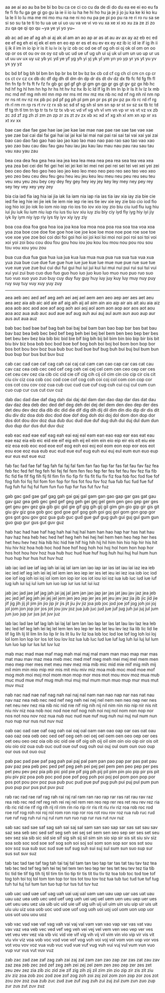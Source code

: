aa ae ai ao au
ba be bi bo bu
ca ce ci co cu
da de di do du
ea ee ei eo eu
fa fe fi fo fu
ga ge gi go gu
ia ie ii io iu
ha he hi ho hu
ja je ji jo ju
ka ke ki ko ku
la le li lo lu
ma me mi mo mu
na ne ni no nu
pa pe pi po pu
ra re ri ro ru
sa se si so su
ta te ti to tu
ua ue ui uo uu
va ve vi vo vu
xa xe xi xo xu
za ze zi zo zu
qa qe qi qo qu
~ya ye yi yo yu~

ab ac ad ae af ag ah ai aj ak al am an ao ap ar as at au av ax ay az
eb ec ed ee ef eg eh ei ej ek el em en eo ep er es et eu ev ex ey ez
ib ic id ie if ig ih ii ij ik il im in io ip ir is it iu iv ix iy iz
ob oc od oe of og oh oi oj ok ol om on oo op or os ot ou ov ox oy oz
ub uc ud ue uf ug uh ui uj uk ul um un uo up ur us ut uu uv ux uy uz
yb yc yd ye yf yg yh yi yj yk yl ym yn yo yp yr ys yt yu yv yx yy yz

bc bd bf bg bh bl bm bn bp br bs bt bv bz bx
cb cd cf cg ch cl cm cn cp cr cs ct cv cz cx
db dc df dg dh dl dm dn dp dr ds dt dv dz dx
fb fc fd fg fh fl fm fn fp fr fs ft fv fz fx
gb gc gd gf gh gl gm gn gp gr gs gt gv gz gx
hb hc hd hf hg hl hm hn hp hr hs ht hv hz hx
lb lc ld lf lg lh lm ln lp lr ls lt lv lz lx
mb mc md mf mg mh ml mn mp mr ms mt mv mz mx
nb nc nd nf ng nh nl nm np nr ns nt nv nz nx
pb pc pd pf pg ph pl pm pn pr ps pt pv pz px
rb rc rd rf rg rh rl rm rn rp rs rt rv rz rx
sb sc sd sf sg sh sl sm sn sp sr st sv sz sx
tb tc td tf tg th tl tm tn tp tr ts tv tz tx
vb vc vd vf vg vh vl vm vn vp vr vs vt vz vx
zb zc zd zf zg zh zl zm zn zp zr zs zt zv zx
xb xc xd xf xg xh xl xm xn xp xr xs xt xv xx

bae cae dae fae gae hae iae jae kae lae mae nae pae rae sae tae vae xae yae zae
bai cai dai fai gai hai iai jai kai lai mai nai pai rai sai tai vai xai yai zai
bao cao dao fao gao hao iao jao kao lao mao nao pao rao sao tao vao xao yao zao
bau cau dau fau gau hau iau jau kau lau mau nau pau rau sau tau vau xau yau zau

bea cea dea fea gea hea iea jea kea lea mea nea pea rea sea tea vea xea yea zea
bei cei dei fei gei hei iei jei kei lei mei nei pei rei sei tei vei xei yei zei
beo ceo deo feo geo heo ieo jeo keo leo meo neo peo reo seo teo veo xeo yeo zeo
beu ceu deu feu geu heu ieu jeu keu leu meu neu peu reu seu teu veu xeu yeu zeu
bey cey dey fey gey hey iey jey key ley mey ney pey rey sey tey vey xey yey zey

bia cia iad fia iag hia iai jia iak lia iam nia iap ria ias tia iav xia iay zia
bie cie ied fie ieg hie iei jie iek lie iem nie iep rie ies tie iev xie iey zie
bio cio iod fio iog hio ioi jio iok lio iom nio iop rio ios tio iov xio ioy zio
biu ciu iud fiu iug hiu iui jiu iuk liu ium niu iup riu ius tiu iuv xiu iuy ziu
biy ciy iyd fiy iyg hiy iyi jiy iyk liy iym niy iyp riy iys tiy iyv xiy iyy ziy

boa coa doa foa goa hoa ioa joa koa loa moa noa poa roa soa toa voa xoa yoa zoa
boe coe doe foe goe hoe ioe joe koe loe moe noe poe roe soe toe voe xoe yoe zoe
boi coi doi foi goi hoi ioi joi koi loi moi noi poi roi soi toi voi xoi yoi zoi
bou cou dou fou gou hou iou jou kou lou mou nou pou rou sou tou vou xou you zou

bua cua dua fua gua hua iua jua kua lua mua nua pua rua sua tua vua xua yua zua
bue cue due fue gue hue iue jue kue lue mue nue pue rue sue tue vue xue yue zue
bui cui dui fui gui hui iui jui kui lui mui nui pui rui sui tui vui xui yui zui
buo cuo duo fuo guo huo iuo juo kuo luo muo nuo puo ruo suo tuo vuo xuo yuo zuo
buy cuy duy fuy guy huy iuy juy kuy luy muy nuy puy ruy suy tuy vuy xuy yuy zuy

--------------------------------------------------------------------------------

aea aeb aec aed aef aeg aeh aei aej ael aem aen aeo aep aer aes aet aeu aea aez
aia aib aic aid aie aif aig aih aij ail aim ain aio aip air ais ait aiu aia aiz
aoa aob aoc aod aoe aof aog aoh aoi aoj aol aom aon aop aor aos aot aou aoa aoz
aua aub auc aud aue auf aug auh aui auj aul aum aun auo aup aur aus aut aua auz

bab bac bad bae baf bag bah bai baj bal bam ban bao bap bar bas bat bau bav baz
bea beb bec bed bef beg beh bei bej bel bem ben beo bep ber bes bet beu bev bez
bia bib bic bid bie bif big bih bij bil bim bin bio bip bir bis bit biu biv biz
boa bob boc bod boe bof bog boh boi boj bol bom bon bop bor bos bot bou bov boz
bua bub buc bud bue buf bug buh bui buj bul bum bun buo bup bur bus but buv buz

cab cac cad cae caf cag cah cai caj cal cam can cao cap car cas cat cau cav caz
cea ceb cec ced cef ceg ceh cei cej cel cem cen ceo cep cer ces cet ceu cev cez
cia cib cic cid cie cif cig cih cij cil cim cin cio cip cir cis cit ciu civ ciz
coa cob coc cod coe cof cog coh coi coj col com con cop cor cos cot cou cov coz
cua cub cuc cud cue cuf cug cuh cui cuj cul cum cun cuo cup cur cus cut cuv cuz

dab dac dad dae daf dag dah dai daj dal dam dan dao dap dar das dat dau dav daz
dea deb dec ded def deg deh dei dej del dem den deo dep der des det deu dev dez
dia dib dic did die dif dig dih dij dil dim din dio dip dir dis dit diu div diz
doa dob doc dod doe dof dog doh doi doj dol dom don dop dor dos dot dou dov doz
dua dub duc dud due duf dug duh dui duj dul dum dun duo dup dur dus dut duv duz

eab eac ead eae eaf eag eah eai eaj eal eam ean eao eap ear eas eat eau eae eaz
eia eib eic eid eie eif eig eih eij eil eim ein eio eip eir eis eit eiu eie eiz
eoa eob eoc eod eoe eof eog eoh eoi eoj eol eom eon eop eor eos eot eou eoe eoz
eua eub euc eud eue euf eug euh eui euj eul eum eun euo eup eur eus eut eue euz

fab fac fad fae faf fag fah fai faj fal fam fan fao fap far fas fat fau fav faz
fea feb fec fed fef feg feh fei fej fel fem fen feo fep fer fes fet feu fev fez
fia fib fic fid fie fif fig fih fij fil fim fin fio fip fir fis fit fiu fiv fiz
foa fob foc fod foe fof fog foh foi foj fol fom fon fop for fos fot fou fov foz
fua fub fuc fud fue fuf fug fuh fui fuj ful fum fun fuo fup fur fus fut fuv fuz

gab gac gad gae gaf gag gah gai gaj gal gam gan gao gap gar gas gat gau gav gaz
gea geb gec ged gef geg geh gei gej gel gem gen geo gep ger ges get geu gev gez
gia gib gic gid gie gif gig gih gij gil gim gin gio gip gir gis git giu giv giz
goa gob goc god goe gof gog goh goi goj gol gom gon gop gor gos got gou gov goz
gua gub guc gud gue guf gug guh gui guj gul gum gun guo gup gur gus gut guv guz

hab hac had hae haf hag hah hai haj hal ham han hao hap har has hat hau hav haz
hea heb hec hed hef heg heh hei hej hel hem hen heo hep her hes het heu hev hez
hia hib hic hid hie hif hig hih hij hil him hin hio hip hir his hit hiu hiv hiz
hoa hob hoc hod hoe hof hog hoh hoi hoj hol hom hon hop hor hos hot hou hov hoz
hua hub huc hud hue huf hug huh hui huj hul hum hun huo hup hur hus hut huv huz

iab iac iad iae iaf iag iah iai iaj ial iam ian iao iap iar ias iat iau iai iaz
iea ieb iec ied ief ieg ieh iei iej iel iem ien ieo iep ier ies iet ieu iei iez
ioa iob ioc iod ioe iof iog ioh ioi ioj iol iom ion iop ior ios iot iou ioi ioz
iua iub iuc iud iue iuf iug iuh iui iuj iul ium iun iuo iup iur ius iut iui iuz

jab jac jad jae jaf jag jah jai jaj jal jam jan jao jap jar jas jat jau jav jaz
jea jeb jec jed jef jeg jeh jei jej jel jem jen jeo jep jer jes jet jeu jev jez
jia jib jic jid jie jif jig jih jij jil jim jin jio jip jir jis jit jiu jiv jiz
joa job joc jod joe jof jog joh joi joj jol jom jon jop jor jos jot jou jov joz
jua jub juc jud jue juf jug juh jui juj jul jum jun juo jup jur jus jut juv juz

lab lac lad lae laf lag lah lai laj lal lam lan lao lap lar las lat lau lav laz
lea leb lec led lef leg leh lei lej lel lem len leo lep ler les let leu lev lez
lia lib lic lid lie lif lig lih lij lil lim lin lio lip lir lis lit liu liv liz
loa lob loc lod loe lof log loh loi loj lol lom lon lop lor los lot lou lov loz
lua lub luc lud lue luf lug luh lui luj lul lum lun luo lup lur lus lut luv luz

mab mac mad mae maf mag mah mai maj mal mam man mao map mar mas mat mau mav maz
mea meb mec med mef meg meh mei mej mel mem men meo mep mer mes met meu mev mez
mia mib mic mid mie mif mig mih mij mil mim min mio mip mir mis mit miu miv miz
moa mob moc mod moe mof mog moh moi moj mol mom mon mop mor mos mot mou mov moz
mua mub muc mud mue muf mug muh mui muj mul mum mun muo mup mur mus mut muv muz

nab nac nad nae naf nag nah nai naj nal nam nan nao nap nar nas nat nau nav naz
nea neb nec ned nef neg neh nei nej nel nem nen neo nep ner nes net neu nev nez
nia nib nic nid nie nif nig nih nij nil nim nin nio nip nir nis nit niu niv niz
noa nob noc nod noe nof nog noh noi noj nol nom non nop nor nos not nou nov noz
nua nub nuc nud nue nuf nug nuh nui nuj nul num nun nuo nup nur nus nut nuv nuz

oab oac oad oae oaf oag oah oai oaj oal oam oan oao oap oar oas oat oau oao oaz
oea oeb oec oed oef oeg oeh oei oej oel oem oen oeo oep oer oes oet oeu oeo oez
oia oib oic oid oie oif oig oih oij oil oim oin oio oip oir ois oit oiu oio oiz
oua oub ouc oud oue ouf oug ouh oui ouj oul oum oun ouo oup our ous out ouo ouz

pab pac pad pae paf pag pah pai paj pal pam pan pao pap par pas pat pau pav paz
pea peb pec ped pef peg peh pei pej pel pem pen peo pep per pes pet peu pev pez
pia pib pic pid pie pif pig pih pij pil pim pin pio pip pir pis pit piu piv piz
poa pob poc pod poe pof pog poh poi poj pol pom pon pop por pos pot pou pov poz
pua pub puc pud pue puf pug puh pui puj pul pum pun puo pup pur pus put puv puz

rab rac rad rae raf rag rah rai raj ral ram ran rao rap rar ras rat rau rav raz
rea reb rec red ref reg reh rei rej rel rem ren reo rep rer res ret reu rev rez
ria rib ric rid rie rif rig rih rij ril rim rin rio rip rir ris rit riu riv riz
roa rob roc rod roe rof rog roh roi roj rol rom ron rop ror ros rot rou rov roz
rua rub ruc rud rue ruf rug ruh rui ruj rul rum run ruo rup rur rus rut ruv ruz

sab sac sad sae saf sag sah sai saj sal sam san sao sap sar sas sat sau sav saz
sea seb sec sed sef seg seh sei sej sel sem sen seo sep ser ses set seu sev sez
sia sib sic sid sie sif sig sih sij sil sim sin sio sip sir sis sit siu siv siz
soa sob soc sod soe sof sog soh soi soj sol som son sop sor sos sot sou sov soz
sua sub suc sud sue suf sug suh sui suj sul sum sun suo sup sur sus sut suv suz

tab tac tad tae taf tag tah tai taj tal tam tan tao tap tar tas tat tau tav taz
tea teb tec ted tef teg teh tei tej tel tem ten teo tep ter tes tet teu tev tez
tia tib tic tid tie tif tig tih tij til tim tin tio tip tir tis tit tiu tiv tiz
toa tob toc tod toe tof tog toh toi toj tol tom ton top tor tos tot tou tov toz
tua tub tuc tud tue tuf tug tuh tui tuj tul tum tun tuo tup tur tus tut tuv tuz

uab uac uad uae uaf uag uah uai uaj ual uam uan uau uap uar uas uat uau uau uaz
uea ueb uec ued uef ueg ueh uei uej uel uem uen ueu uep uer ues uet ueu ueu uez
uia uib uic uid uie uif uig uih uij uil uim uin uiu uip uir uis uit uiu uiu uiz
uoa uob uoc uod uoe uof uog uoh uoi uoj uol uom uon uop uor uos uot uou uou uoz

vab vac vad vae vaf vag vah vai vaj val vam van vao vap var vas vat vau vav vaz
vea veb vec ved vef veg veh vei vej vel vem ven veo vep ver ves vet veu vev vez
via vib vic vid vie vif vig vih vij vil vim vin vio vip vir vis vit viu viv viz
voa vob voc vod voe vof vog voh voi voj vol vom von vop vor vos vot vou vov voz
vua vub vuc vud vue vuf vug vuh vui vuj vul vum vun vuo vup vur vus vut vuv vuz

zab zac zad zae zaf zag zah zai zaj zal zam zan zao zap zar zas zat zau zav zaz
zea zeb zec zed zef zeg zeh zei zej zel zem zen zeo zep zer zes zet zeu zev zez
zia zib zic zid zie zif zig zih zij zil zim zin zio zip zir zis zit ziu ziv ziz
zoa zob zoc zod zoe zof zog zoh zoi zoj zol zom zon zop zor zos zot zou zov zoz
zua zub zuc zud zue zuf zug zuh zui zuj zul zum zun zuo zup zur zus zut zuv zuz


